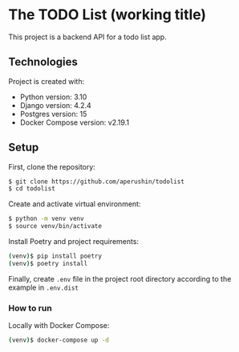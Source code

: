# The TODO List (working title)
This project is a backend API for a todo list app.

## Technologies
Project is created with:
* Python version: 3.10
* Django version: 4.2.4
* Postgres version: 15
* Docker Compose version: v2.19.1

## Setup
First, clone the repository:

```sh
$ git clone https://github.com/aperushin/todolist
$ cd todolist
```

Create and activate virtual environment:
```sh
$ python -m venv venv
$ source venv/bin/activate
```

Install Poetry and project requirements:
```sh
(venv)$ pip install poetry
(venv)$ poetry install
```

Finally, create `.env` file in the project root directory according to the example in `.env.dist`

### How to run

Locally with Docker Compose:
```sh
(venv)$ docker-compose up -d
```
